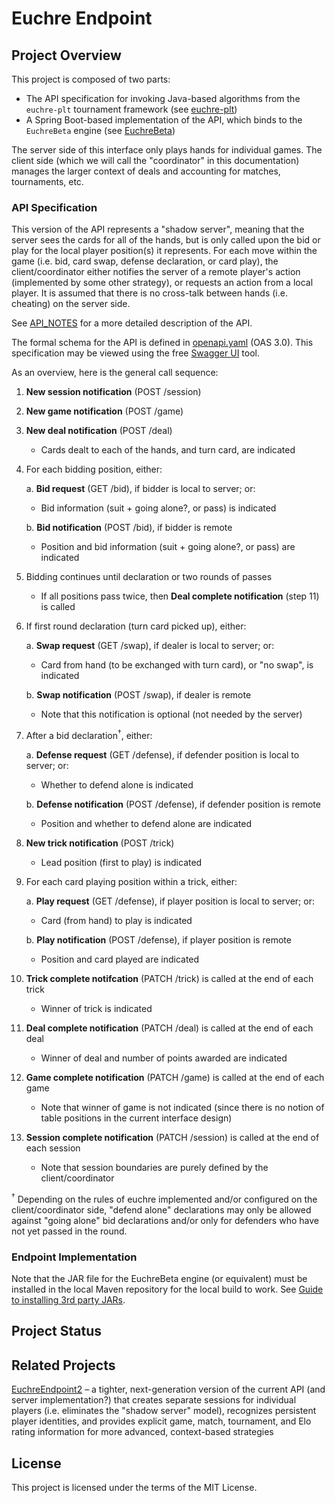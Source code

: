 # Euchre Endpoint

## Project Overview

This project is composed of two parts:

- The API specification for invoking Java-based algorithms from the `euchre-plt`
  tournament framework (see [euchre-plt](https://github.com/crashka/euchre-plt))
- A Spring Boot-based implementation of the API, which binds to the `EuchreBeta` engine
  (see [EuchreBeta](https://github.com/crashka/EuchreBeta))

The server side of this interface only plays hands for individual games.  The client side
(which we will call the "coordinator" in this documentation) manages the larger context of
deals and accounting for matches, tournaments, etc.

### API Specification

This version of the API represents a "shadow server", meaning that the server sees the
cards for all of the hands, but is only called upon the bid or play for the local player
position(s) it represents.  For each move within the game (i.e. bid, card swap, defense
declaration, or card play), the client/coordinator either notifies the server of a remote
player's action (implemented by some other strategy), or requests an action from a local
player.  It is assumed that there is no cross-talk between hands (i.e. cheating) on the
server side.

See [API_NOTES](API_NOTES.md) for a more detailed description of the API.

The formal schema for the API is defined in [openapi.yaml](openapi.yaml) (OAS 3.0).  This
specification may be viewed using the free [Swagger
UI](https://swagger.io/tools/swagger-ui/) tool.

As an overview, here is the general call sequence:

1. **New session notification** (POST /session)

2. **New game notification** (POST /game)

3. **New deal notification** (POST /deal)
   - Cards dealt to each of the hands, and turn card, are indicated

4. For each bidding position, either:

   a. **Bid request** (GET /bid), if bidder is local to server; or:
      - Bid information (suit + going alone?, or pass) is indicated

   b. **Bid notification** (POST /bid), if bidder is remote
      - Position and bid information (suit + going alone?, or pass) are indicated

5. Bidding continues until declaration or two rounds of passes
   - If all positions pass twice, then **Deal complete notification** (step 11) is called

6. If first round declaration (turn card picked up), either:

   a. **Swap request** (GET /swap), if dealer is local to server; or:
      - Card from hand (to be exchanged with turn card), or "no swap", is indicated

   b. **Swap notification** (POST /swap), if dealer is remote
      - Note that this notification is optional (not needed by the server)

7. After a bid declaration<sup>†</sup>, either:

   a. **Defense request** (GET /defense), if defender position is local to server; or:
      - Whether to defend alone is indicated

   b. **Defense notification** (POST /defense), if defender position is remote
      - Position and whether to defend alone are indicated

8. **New trick notification** (POST /trick)
   - Lead position (first to play) is indicated

9. For each card playing position within a trick, either:

   a. **Play request** (GET /defense), if player position is local to server; or:
      - Card (from hand) to play is indicated

   b. **Play notification** (POST /defense), if player position is remote
      - Position and card played are indicated

10. **Trick complete notifcation** (PATCH /trick) is called at the end of each trick
    - Winner of trick is indicated

11. **Deal complete notification** (PATCH /deal) is called at the end of each deal
    - Winner of deal and number of points awarded are indicated

12. **Game complete notification** (PATCH /game) is called at the end of each game
    - Note that winner of game is not indicated (since there is no notion of table
      positions in the current interface design)

13. **Session complete notification** (PATCH /session) is called at the end of each
    session
    - Note that session boundaries are purely defined by the client/coordinator

<sup>†</sup> Depending on the rules of euchre implemented and/or configured on the
client/coordinator side, "defend alone" declarations may only be allowed against "going
alone" bid declarations and/or only for defenders who have not yet passed in the round.

### Endpoint Implementation

Note that the JAR file for the EuchreBeta engine (or equivalent) must be installed in the
local Maven repository for the local build to work.  See [Guide to installing 3rd party
JARs](https://maven.apache.org/guides/mini/guide-3rd-party-jars-local.html).

## Project Status


## Related Projects

[EuchreEndpoint2](https://github.com/crashka/EuchreEndpoint2) – a tighter, next-generation
version of the current API (and server implementation?) that creates separate sessions for
individual players (i.e. eliminates the "shadow server" model), recognizes persistent
player identities, and provides explicit game, match, tournament, and Elo rating
information for more advanced, context-based strategies

## License

This project is licensed under the terms of the MIT License.
